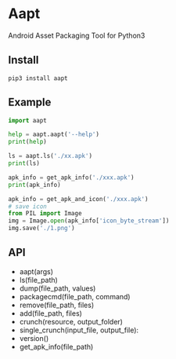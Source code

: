 # Aapt

Android Asset Packaging Tool for Python3

## Install

`pip3 install aapt`

## Example

```python
import aapt

help = aapt.aapt('--help')
print(help)

ls = aapt.ls('./xx.apk')
print(ls)

apk_info = get_apk_info('./xxx.apk')
print(apk_info)

apk_info = get_apk_and_icon('./xxx.apk')
# save icon
from PIL import Image
img = Image.open(apk_info['icon_byte_stream'])
img.save('./1.png')
```

## API

* aapt(args)
* ls(file_path)
* dump(file_path, values)
* packagecmd(file_path, command)
* remove(file_path, files)
* add(file_path, files)
* crunch(resource, output_folder)
* single_crunch(input_file, output_file):
* version()
* get_apk_info(file_path)
